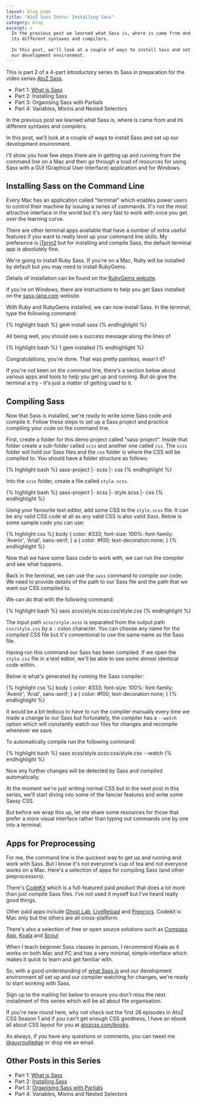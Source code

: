 ```yaml
---
layout: blog_page
title: "AtoZ Sass Intro: Installing Sass"
category: blog
excerpt: >
  In the previous post we learned what Sass is, where is came from and
  its different syntaxes and compilers. 
  
  In this post, we'll look at a couple of ways to install Sass and set up
  our development environment.
---
```


This is part 2 of a 4-part introductory series to Sass in preparation
for the video series [AtoZ Sass](http://www.atozsass.com).

* Part 1: [What is Sass](/blog/what-is-sass/)
* Part 2: Installing Sass
* Part 3: Organising Sass with Partials
* Part 4: Variables, Mixins and Nested Selectors

In the previous post we learned what Sass is, where is came from and
its different syntaxes and compilers. 

In this post, we'll look at a couple of ways to install Sass and set up
our development environment.

I'll show you how few steps there are in getting up and running from the
command line on a Mac and then go through a load of resources for
using Sass with a GUI (Graphical User Interface) application and for
Windows.


## Installing Sass on the Command Line

Every Mac has an application called "terminal" which enables power users
to control their machine by issuing a series of commands. It's not the
most attractive interface in the world but it's very fast to work with
once you get over the learning curve.

There are other terminal apps available that have a number of extra
useful features if you want to really level up your command line skills.
My preference is [iTerm2](http://www.iterm2.com) but for installing and
compile Sass, the default terminal app is absolutely fine. 

We're going to install Ruby Sass. If you're on a Mac, Ruby will be
installed by default but you may need to install RubyGems. 

Details of installation can be found on the [RubyGems
website](https://rubygems.org/pages/download). 

If you're on Windows, there are instructions to help you get Sass
installed on the [sass-lang.com](http://sass-lang.com/install) website.

With Ruby and RubyGems installed, we can now install Sass. In the
terminal, type the following command: 

{% highlight bash %}
gem install sass
{% endhighlight %}

All being well, you should see a success message along the lines of 
	
{% highlight bash %}
1 gem installed
{% endhighlight %}

Congratulations, you're done. That was pretty painless, wasn't it?

If you're not keen on the command line, there's a section below about
various apps and tools to help you get up and running. But do give the
terminal a try - it's just a matter of getting used to it.


## Compiling Sass

Now that Sass is installed, we're ready to write some Sass code and
compile it. Follow these steps to set up a Sass project and practice
compiling your code on the command line.

First, create a folder for this demo project called "sass-project".
Inside that folder create a sub-folder called `scss` and another one
called `css`. The `scss` folder will hold our Sass files and the `css`
folder is where the CSS will be compiled to. You should have a folder
structure as follows:

{% highlight bash %}
sass-project
|- scss
|- css
{% endhighlight %}

Into the `scss` folder, create a file called `style.scss`. 

{% highlight bash %}
sass-project
|- scss
   |- style.scss
|- css
{% endhighlight %}

Using your favourite text editor, add some CSS to the `style.scss`
file. It can be any valid CSS code at all as any valid CSS is also valid *Sass*.
Below is some sample code you can use:

{% highlight css %}
body {
	color: #333;
	font-size: 100%:
	font-family: 'Avenir', 'Arial', sans-serif;
}
a {
	color: #f00;
	text-decoration:none;
}
{% endhighlight %}

Now that we have some Sass code to work with, we can run the compiler
and see what happens.

Back in the terminal, we can use the `sass` command to compile our code.
We need to provide details of the path to our Sass file and the path
that we want our CSS compiled to.

We can do that with the following command:

{% highlight bash %}
sass scss/style.scss:css/style.css
{% endhighlight %}

The input path `scss/style.scss` is separated from the output path
`css/style.css` by a `:` colon character. You can choose any name for
the compiled CSS file but it's conventional to use the same name as the
Sass file.

Having run this command our Sass has been compiled. If we open the
`style.css` file in a text editor, we'll be able to see some almost
identical code within. 

Below is what's generated by running the Sass compiler:

{% highlight css %}
body {
	color: #333;
	font-size: 100%:
	font-family: 'Avenir', 'Arial', sans-serif; }
a {
	color: #f00;
	text-decoration:none; }
{% endhighlight %}

It would be a bit tedious to have to run the compiler manually every
time we made a change to our Sass but fortunately, the compiler has
a `--watch` option which will constantly watch our files for changes and
recompile whenever we save.

To automatically compile run the following command:

{% highlight bash %}
sass scss/style.scss:css/style.css --watch
{% endhighlight %}

Now any further changes will be detected by Sass and compiled
automatically.

At the moment we're just writing normal CSS but in the next post in this
series, we'll start diving into some of the fancier features and write
some Sassy CSS.

But before we wrap this up, let me share some resources for those that
prefer a more visual interface rather than typing out commands one by
one into a terminal.

## Apps for Preprocessing

For me, the command line is the quickest way to get up and running and
work with Sass. But I know it's not everyone's cup of tea and not
everyone works on a Mac. Here's a selection of apps for compiling Sass
(and other preprocessors).

There's [CodeKit](http://incident57.com/codekit/) which is
a full-featured paid product that does a lot more than just compile Sass
files. I've not used it myself but I've heard really good things.

Other paid apps include [Ghost Lab](http://www.vanamco.com/ghostlab),
[LiveReload](http://livereload.com/) and [Preprocs](https://prepros.io/).
Codekit is Mac only but the others are all cross-platform.

There's also a selection of free or open source solutions such as
[Compass App](http://compass.handlino.com/),
[Koala](http://koala-app.com/) and
[Scout](http://mhs.github.io/scout-app/)

When I teach beginner Sass classes in person, I recommend Koala as it
works on both Mac and PC and has a very minimal, simple interface which
makes it quick to learn and get familiar with.

So, with a good understanding of [what Sass is](/blog/what-is-sass) and our
development environment all set up and our compiler watching for
changes, we're ready to start working with Sass. 

Sign up to the mailing list below to ensure you don't miss the next
installment of this series which will be all about file organisation.

If you're new round here, why not check out the first 26 episodes in
AtoZ CSS Season 1 and if you can't get enough CSS goodness, I have an
ebook all about CSS layout for you at
[atozcss.com/books](http://www.atozcss.com/books).

As always, if you have any questions or comments, you can tweet me
[@guyroutledge](http://www.twitter.com/guyroutledge) or drop me an email.

## Other Posts in this Series

* Part 1: [What is Sass](/blog/what-is-sass)
* Part 2: [Installing Sass](/blog/installing-sass)
* Part 3: [Organising Sass with Partials](/blog/organising-sass-with-partials)
* Part 4: Variables, Mixins and Nested Selectors
